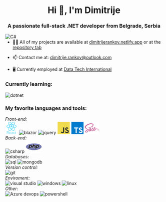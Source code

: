 <h1 align="center">Hi 👋, I'm Dimitrije</h1>
<h3 align="center">A passionate full-stack .NET developer from Belgrade, Serbia</h3>

<img align="right" alt="C#" width="520" src="https://github.com/user-attachments/assets/05307e9f-9f0e-4595-9712-f7366376147c"/>

- 👨‍💻 All of my projects are available at [dimitrijerankov.netlify.app](https://dimitrijerankov.netlify.app/) or at the [repository tab](https://github.com/dimitrije-r?tab=repositories)

- 📫 Contact me at: [dimitrije.rankov@outlook.com](mailto:dimitrije.rankov@outlook.com)

- 🖥️ Currently employed at [Data Tech International](https://dti.rs/)

<h3 align="left">Currently learning:</h3>
<p align="left">
  
<img src="https://www.vectorlogo.zone/logos/dotnet/dotnet-tile.svg" alt="dotnet" width="40" height="40"/>  

</p>

<h3 align="left">My favorite languages and tools:</h3>
<div align="left">
  
<div><i>Front-end:</i></div>
  
<img src="https://raw.githubusercontent.com/devicons/devicon/master/icons/react/react-original-wordmark.svg" alt="react" width="40" height="40"/>
<img src="https://cdn.worldvectorlogo.com/logos/blazor.svg" alt="blazor" width="40" height="40"/>
<img src="https://www.vectorlogo.zone/logos/jquery/jquery-icon.svg" alt="jquery" width="40" height="40"/>
<img src="https://raw.githubusercontent.com/devicons/devicon/master/icons/javascript/javascript-original.svg" alt="javascript" width="40" height="40"/>
<img src="https://raw.githubusercontent.com/devicons/devicon/master/icons/typescript/typescript-original.svg" alt="typescript" width="40" height="40"/>
<img src="https://raw.githubusercontent.com/devicons/devicon/master/icons/sass/sass-original.svg" alt="sass" width="45" height="40"/>
  
<div><i>Back-end:</i></div>
  
<img src="https://cdnlogo.com/logos/c/27/c.svg" alt="csharp" width="40" height="40"/>
<img src="https://raw.githubusercontent.com/devicons/devicon/master/icons/php/php-original.svg" alt="php" width="50" height="40"/>
  
<div><i>Databases:</i></div>

<img src="https://upload.wikimedia.org/wikipedia/commons/8/87/Sql_data_base_with_logo.png" alt="sql" width="65" height="40"/>
<img src="https://www.vectorlogo.zone/logos/mongodb/mongodb-icon.svg" alt="mongodb" width="40" height="40"/> 

<div><i>Version control:</i></div>
<img src="https://www.vectorlogo.zone/logos/git-scm/git-scm-icon.svg" alt="git" width="45" height="45"/>

<div><i>Enviroment:</i></div>
<img src="https://upload.wikimedia.org/wikipedia/commons/thumb/2/2c/Visual_Studio_Icon_2022.svg/1200px-Visual_Studio_Icon_2022.svg.png" alt="visual studio" width="45" height="40"/>
<img src="https://images.icon-icons.com/2235/PNG/512/windows_os_logo_icon_134674.png" alt="windows" width="45" height="45"/> 
<img src="https://www.vectorlogo.zone/logos/linux/linux-icon.svg" alt="linux" width="40" height="40"/> 

<div><i>Other:</i></div>

<img src="https://cdn.iconscout.com/icon/free/png-256/free-azure-devops-logo-icon-download-in-svg-png-gif-file-formats--technology-social-media-company-vol-1-pack-logos-icons-3029870.png?f=webp&w=256" alt="Azure devops" width="40" height="40"/> 
<img src="https://upload.wikimedia.org/wikipedia/commons/2/2f/PowerShell_5.0_icon.png" alt="powershell" width="50" height="50"/>

</div>
